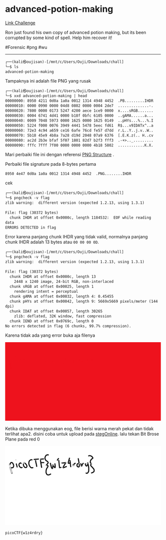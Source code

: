 # advanced-potion-making
[Link Challenge](https://play.picoctf.org/practice/challenge/205)

Ron just found his own copy of advanced potion making, but its been corrupted by some kind of spell. Help him recover it!

#Forensic #png #wu
___
```
┌──(kali㉿oujisan)-[/mnt/c/Users/Ouji/Downloads/chall]
└─$ ls
advanced-potion-making
```

Tampaknya ini adalah file PNG yang rusak
```
┌──(kali㉿oujisan)-[/mnt/c/Users/Ouji/Downloads/chall]
└─$ xxd advanced-potion-making | head
00000000: 8950 4211 0d0a 1a0a 0012 1314 4948 4452  .PB.........IHDR
00000010: 0000 0990 0000 04d8 0802 0000 0004 2de7  ..............-.
00000020: 7800 0000 0173 5247 4200 aece 1ce9 0000  x....sRGB.......
00000030: 0004 6741 4d41 0000 b18f 0bfc 6105 0000  ..gAMA......a...
00000040: 0009 7048 5973 0000 1625 0000 1625 0149  ..pHYs...%...%.I
00000050: 5224 f000 0076 3949 4441 5478 5eec fd61  R$...v9IDATx^..a
00000060: 72e3 4c94 a659 ce16 6afe 76cd fe57 d7dd  r.L..Y..j.v..W..
00000070: 5b18 45e9 4b8a 7a28 d19d 2048 07a9 6376  [.E.K.z(.. H..cv
00000080: ac2d 2b3e bfaf 5f07 1801 82d7 b2f3 fff3  .-+>.._.........
00000090: fffc 7fff 7f00 0000 0000 0000 4b18 5802  ............K.X.
```

Mari perbaiki file ini dengan referensi [PNG Structure](https://medium.com/@0xwan/png-structure-for-beginner-8363ce2a9f73) .

Perbaiki file signature pada 8-bytes pertama
```
8950 4e47 0d0a 1a0a 0012 1314 4948 4452  .PNG........IHDR
```

cek
```
┌──(kali㉿oujisan)-[/mnt/c/Users/Ouji/Downloads/chall]
└─$ pngcheck -v flag
zlib warning:  different version (expected 1.2.13, using 1.3.1)

File: flag (30372 bytes)
  chunk IHDR at offset 0x0000c, length 1184532:  EOF while reading data
ERRORS DETECTED in flag
```
Error karena panjang chunk IHDR yang tidak valid, normalnya panjang chunk IHDR adalah 13 bytes atau `00 00 00 0D`.

```
┌──(kali㉿oujisan)-[/mnt/c/Users/Ouji/Downloads/chall]
└─$ pngcheck -v flag
zlib warning:  different version (expected 1.2.13, using 1.3.1)

File: flag (30372 bytes)
  chunk IHDR at offset 0x0000c, length 13
    2448 x 1240 image, 24-bit RGB, non-interlaced
  chunk sRGB at offset 0x00025, length 1
    rendering intent = perceptual
  chunk gAMA at offset 0x00032, length 4: 0.45455
  chunk pHYs at offset 0x00042, length 9: 5669x5669 pixels/meter (144 dpi)
  chunk IDAT at offset 0x00057, length 30265
    zlib: deflated, 32K window, fast compression
  chunk IEND at offset 0x0769c, length 0
No errors detected in flag (6 chunks, 99.7% compression).
```

Karena tidak ada yang error buka aja filenya

![merah.png](./img/merah.png)

Ketika dibuka menggunakan eog, file berisi warna merah pekat dan tidak terlihat apa2. disini coba untuk upload pada [stegOnline](https://georgeom.net/StegOnline/upload). lalu tekan Bit Brose Plane pada red 0

![flag](./img/flag.png)

```
picoCTF{w1z4rdry}
```